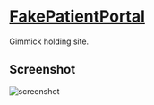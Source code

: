 # [FakePatientPortal](https://jdl-84.github.io/FakePatientPortal/)
Gimmick holding site. 

## Screenshot
![screenshot](https://jdl-84.github.io/FakePatientPortal/screenshot.png)
